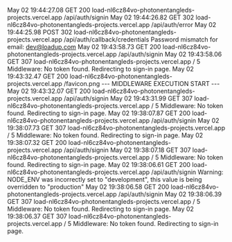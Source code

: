 
May 02 19:44:27.08
GET
200
load-nl6cz84vo-photonentangleds-projects.vercel.app
/api/auth/signin
May 02 19:44:26.82
GET
302
load-nl6cz84vo-photonentangleds-projects.vercel.app
/api/auth/error
May 02 19:44:25.98
POST
302
load-nl6cz84vo-photonentangleds-projects.vercel.app
/api/auth/callback/credentials
Password mismatch for email: dev@loadup.com
May 02 19:43:58.73
GET
200
load-nl6cz84vo-photonentangleds-projects.vercel.app
/api/auth/signin
May 02 19:43:58.06
GET
307
load-nl6cz84vo-photonentangleds-projects.vercel.app
/
5
Middleware: No token found. Redirecting to sign-in page.
May 02 19:43:32.47
GET
200
load-nl6cz84vo-photonentangleds-projects.vercel.app
/favicon.png
--- MIDDLEWARE EXECUTION START ---
May 02 19:43:32.07
GET
200
load-nl6cz84vo-photonentangleds-projects.vercel.app
/api/auth/signin
May 02 19:43:31.99
GET
307
load-nl6cz84vo-photonentangleds-projects.vercel.app
/
5
Middleware: No token found. Redirecting to sign-in page.
May 02 19:38:07.87
GET
200
load-nl6cz84vo-photonentangleds-projects.vercel.app
/api/auth/signin
May 02 19:38:07.73
GET
307
load-nl6cz84vo-photonentangleds-projects.vercel.app
/
5
Middleware: No token found. Redirecting to sign-in page.
May 02 19:38:07.32
GET
200
load-nl6cz84vo-photonentangleds-projects.vercel.app
/api/auth/signin
May 02 19:38:07.18
GET
307
load-nl6cz84vo-photonentangleds-projects.vercel.app
/
5
Middleware: No token found. Redirecting to sign-in page.
May 02 19:38:06.61
GET
200
load-nl6cz84vo-photonentangleds-projects.vercel.app
/api/auth/signin
Warning: NODE_ENV was incorrectly set to "development", this value is being overridden to "production"
May 02 19:38:06.58
GET
200
load-nl6cz84vo-photonentangleds-projects.vercel.app
/api/auth/signin
May 02 19:38:06.39
GET
307
load-nl6cz84vo-photonentangleds-projects.vercel.app
/
5
Middleware: No token found. Redirecting to sign-in page.
May 02 19:38:06.37
GET
307
load-nl6cz84vo-photonentangleds-projects.vercel.app
/
5
Middleware: No token found. Redirecting to sign-in page.
